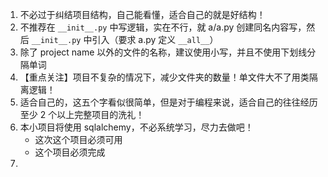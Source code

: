 1. 不必过于纠结项目结构，自己能看懂，适合自己的就是好结构！
2. 不推荐在 `__init__.py` 中写逻辑，实在不行，就 a/a.py 创建同名内容写，然后 `__init__.py` 中引入（要求 a.py 定义 `__all__`）
3. 除了 project name 以外的文件的名称，建议使用小写，并且不使用下划线分隔单词
4. 【重点关注】项目不复杂的情况下，减少文件夹的数量！单文件大不了用类隔离逻辑！
5. 适合自己的，这五个字看似很简单，但是对于编程来说，适合自己的往往经历至少 2 个以上完整项目的洗礼！
6. 本小项目将使用 sqlalchemy，不必系统学习，尽力去做吧！
   - 这次这个项目必须可用
   - 这个项目必须完成
7. 


